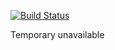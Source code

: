 [![Build Status](https://travis-ci.org/clinical-genomics-uppsala/fumic.svg?branch=master)](https://travis-ci.org/clinical-genomics-uppsala/fumic)

Temporary unavailable

